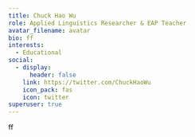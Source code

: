 ```yaml
---
title: Chuck Hao Wu
role: Applied Linguistics Researcher & EAP Teacher
avatar_filename: avatar
bio: ff
interests:
  - Educational
social:
  - display:
      header: false
    link: https://twitter.com/ChuckHaoWu
    icon_pack: fas
    icon: twitter
superuser: true
---
```

ff